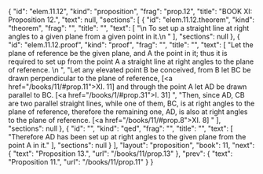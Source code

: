 {
  "id": "elem.11.12",
  "kind": "proposition",
  "frag": "prop.12",
  "title": "BOOK XI: Proposition 12.",
  "text": null,
  "sections": [
    {
      "id": "elem.11.12.theorem",
      "kind": "theorem",
      "frag": "",
      "title": "",
      "text": [
        "\n       To set up a straight line at right angles to a given plane from a given point in it.\n      "
      ],
      "sections": null
    },
    {
      "id": "elem.11.12.proof",
      "kind": "proof",
      "frag": "",
      "title": "",
      "text": [
        "Let the plane of reference be the given plane, and A the point in it; thus it is required to set up from the point A a straight line at right angles to the plane of reference. \n      ",
        "Let any elevated point B be conceived, from B let BC be drawn perpendicular to the plane of reference, [<a href=\"/books/11/#prop.11\">XI. 11</a>] and through the point A let AD be drawn parallel to BC. [<a href=\"/books/1/#prop.31\">I. 31</a>] ",
        "Then, since AD, CB are two parallel straight lines, while one of them, BC, is at right angles to the plane of reference, therefore the remaining one, AD, is also at right angles to the plane of reference. [<a href=\"/books/11/#prop.8\">XI. 8</a>] "
      ],
      "sections": null
    },
    {
      "id": "",
      "kind": "qed",
      "frag": "",
      "title": "",
      "text": [
        "Therefore AD has been set up at right angles to the given plane from the point A in it."
      ],
      "sections": null
    }
  ],
  "layout": "proposition",
  "book": 11,
  "next": {
    "text": "Proposition 13.",
    "url": "/books/11/prop.13"
  },
  "prev": {
    "text": "Proposition 11.",
    "url": "/books/11/prop.11"
  }
}
